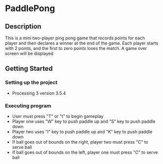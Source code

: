# PaddlePong

## Description

This is a mini two-player ping pong game that records points for each player and then declares a winner at the end of the game. Each player starts with 2 points, and the first to zero points loses the match. A game over screen will be displayed

## Getting Started

### Setting up the project

* Processing 3 version 3.5.4

### Executing program

* User must press "T" or "t" to begin gameplay
* Player one uses "W" key to push paddle up and "S" key to push paddle down
* Player two uses "I" key to push paddle up and "K" key to push paddle down
* If ball goes out of bounds on the right, player two must press "C" to serve ball
* If ball goes out of bounds on the left, player one must press "C" to serve ball
